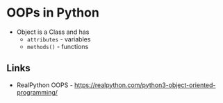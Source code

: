 # OOPs in Python

- Object is a Class and has
  - `attributes` - variables
  - `methods()` - functions


## Links

- RealPython OOPS - <https://realpython.com/python3-object-oriented-programming/>

